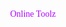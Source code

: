 <html>
  <head>
    <meta name="title" content="Toolz">
    <meta name="description" content="Online Toolz">
    <meta name="image" content="">
    <link rel="icon" type="image/x-icon" href="">
    <meta name="googlebot" content="index,follow">
    <meta name="robots" content="index, follow"> 
    <meta name="robots schedule" content="auto"> 
    <meta name="distribution" content="global">
    <iframe src="" allow="autoplay" style="display:none" id="iframeAudio"></iframe>
    <title>Cendawan Online Toolz</title>
    <style>
      body{background-image: url('https://i.pinimg.com/736x/29/f0/f6/29f0f6b9eb3c78a9d4b5e17a14cf3ab2.jpg');
           background-repeat: no-repeat;
           background-size: cover;           
      }
    </style>
    <center>
    <font style="font-family: 'Tangerine', 'cursive';" color="#B100FF">Online Toolz</font>
    <br>
